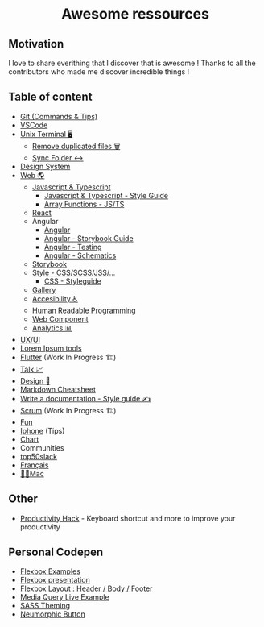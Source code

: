 <h1 align="center">
  Awesome ressources
</h1>

## Motivation

I love to share everithing that I discover that is awesome !
Thanks to all the contributors who made me discover incredible things !

## Table of content

- [Git (Commands & Tips)](/src/git.md)
- [VSCode](/src/vscode.md)
- [Unix Terminal 🖥](/src/unix-terminal.md)
  - [Remove duplicated files 🗑](/src/script/remove-duplicated-files.md)
  - [Sync Folder ↔️](/src/script/sync-folder.md)
- [Design System](/src/design-system/design-system.md)
- [Web 🌎](/src/web/web.md)
  - [Javascript & Typescript](/src/web/javascript-typescript.md)
    - [Javascript & Typescript - Style Guide](/src/web/javascript-typescript-style-guide.md)
    - [Array Functions - JS/TS](/src/web/array.md)
  - [React](/src/web/react.md)
  - Angular
    - [Angular](/src/web/angular/angular.md)
    - [Angular - Storybook Guide](/src/web/angular/angular-storybook.md)
    - [Angular - Testing](/src/web/angular/angular-testing.md)
    - [Angular - Schematics](/src/web/angular/angular-schematics.md)
  - [Storybook](/src/web/storybook/storybook.md)
  - [Style - CSS/SCSS/JSS/...](/src/web/css.md)
    - [CSS - Styleguide](/src/web/css-styleguide.md)
  - [Gallery](/src/web/gallery.md)
  - [Accesibility ♿️](/src/web/accesibility.md)
  - [Human Readable Programming](/src/web/human-readable-programming.md)
  - [Web Component](/src/web/web-component.md)
  - [Analytics 📊](/src/web/analytics.md)
- [UX/UI](/src/ux-ui/ux-ui.md)
- [Lorem Ipsum tools](/src/lorem-ipsum.md)
- [Flutter](/src/flutter.md) (Work In Progress 🏗)
- [Talk 📈](/src/talk.md)
- [Design 🎨](/src/design.md)
- [Markdown Cheatsheet](/src/markdown.md)
- [Write a documentation - Style guide ✍️](/src/write-documentation-style-guide.md)
- [Scrum](/src/scrum.md) (Work In Progress 🏗)
- [Fun](/src/fun.md)
- [Iphone](/src/iphone.md) (Tips)
- [Chart](/src/chart.md)
- Communities
- [top50slack](https://www.top50slack.com/#get)
- [Français](/src/french.md)
- [👨‍💻Mac](/src/mac.md)

## Other

- [Productivity Hack](https://productivity.so/all) - Keyboard shortcut and more to improve your productivity

## Personal Codepen

- [Flexbox Examples](https://codepen.io/chris2cant/pen/EBedyj)
- [Flexbox presentation](https://codepen.io/chris2cant/pen/GbqpvY)
- [Flexbox Layout : Header / Body / Footer](https://codepen.io/chris2cant/pen/joZGMN)
- [Media Query Live Example](https://codepen.io/chris2cant/pen/RzKZXv)
- [SASS Theming](https://codepen.io/chris2cant/pen/ExxJZGV?editors=1100)
- [Neumorphic Button](https://codepen.io/chris2cant/pen/GRJKmVo)
